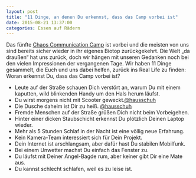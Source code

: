 ```yaml
---
layout: post
title: "11 Dinge, an denen Du erkennst, dass das Camp vorbei ist"
date: 2015-08-21 13:37:00
categories: Essen auf Rädern
---
```

Das fünfte [Chaos Communication Camp](https://events.ccc.de/camp/2015/wiki/Main_Page) ist vorbei und die meisten von uns sind bereits sicher wieder in ihr eigenes Biotop zurückgekehrt. Die Welt „da draußen“ hat uns zurück, doch wir hängen mit unseren Gedanken noch bei den vielen Impressionen der vergangenen Tage. Wir haben 11 Dinge gesammelt, die Euch und uns dabei helfen, zurück ins Real Life zu finden: Woran erkennst Du, dass das Camp vorbei ist?

*  Leute auf der Straße schauen Dich verstört an, warum Du mit einem kaputten, wild blinkenden Handy um den Hals herum läufst.
*  Du wirst morgens nicht mit Scooter geweckt.[@hausschuh](https://twitter.com/hausschuh/status/633387761727348736)
*  Die Dusche daheim ist Dir zu heiß.  [@hausschuh](https://twitter.com/hausschuh/status/633376891358023681)
*  Fremde Menschen auf der Straße grüßen Dich nicht beim Vorbeigehen.
*  Hinter einer dicken Staubschicht erkennst Du plötzlich Deinen Laptop wieder.
*  Mehr als 5 Stunden Schlaf in der Nacht ist eine völlig neue Erfahrung.
*  Kein Kamera-Team interessiert sich für Dein Projekt.
*  Dein Internet ist arschlangsam, aber dafür hast Du stabilen Mobilfunk.
*  Bei einem Unwetter machst Du einfach das Fenster zu.
*  Du läufst mit Deiner Angel-Bagde rum, aber keiner gibt Dir eine Mate aus.
*  Du kannst schlecht schlafen, weil es zu leise ist.